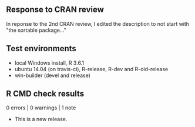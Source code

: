 ## Response to CRAN review

In reponse to the 2nd CRAN review, I edited the description to not start with "the sortable package..."

## Test environments

* local Windows install, R 3.6.1
* ubuntu 14.04 (on travis-ci), R-release, R-dev and R-old-release
* win-builder (devel and release)

## R CMD check results

0 errors | 0 warnings | 1 note

* This is a new release.
